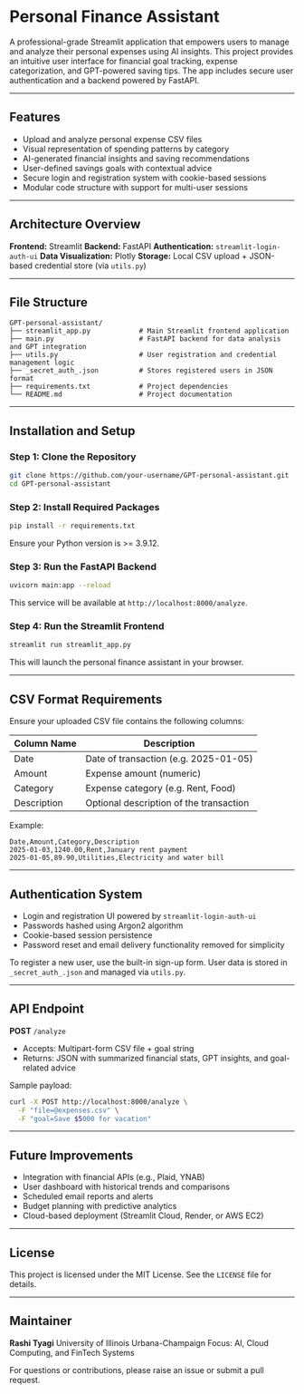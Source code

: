 # Personal Finance Assistant

A professional-grade Streamlit application that empowers users to manage and analyze their personal expenses using AI insights. This project provides an intuitive user interface for financial goal tracking, expense categorization, and GPT-powered saving tips. The app includes secure user authentication and a backend powered by FastAPI.

---

## Features

* Upload and analyze personal expense CSV files
* Visual representation of spending patterns by category
* AI-generated financial insights and saving recommendations
* User-defined savings goals with contextual advice
* Secure login and registration system with cookie-based sessions
* Modular code structure with support for multi-user sessions

---

## Architecture Overview

**Frontend:** Streamlit
**Backend:** FastAPI
**Authentication:** `streamlit-login-auth-ui`
**Data Visualization:** Plotly
**Storage:** Local CSV upload + JSON-based credential store (via `utils.py`)

---

## File Structure

```
GPT-personal-assistant/
├── streamlit_app.py            # Main Streamlit frontend application
├── main.py                     # FastAPI backend for data analysis and GPT integration
├── utils.py                    # User registration and credential management logic
├── _secret_auth_.json          # Stores registered users in JSON format
├── requirements.txt            # Project dependencies
└── README.md                   # Project documentation
```

---

## Installation and Setup

### Step 1: Clone the Repository

```bash
git clone https://github.com/your-username/GPT-personal-assistant.git
cd GPT-personal-assistant
```

### Step 2: Install Required Packages

```bash
pip install -r requirements.txt
```

Ensure your Python version is >= 3.9.12.

### Step 3: Run the FastAPI Backend

```bash
uvicorn main:app --reload
```

This service will be available at `http://localhost:8000/analyze`.

### Step 4: Run the Streamlit Frontend

```bash
streamlit run streamlit_app.py
```

This will launch the personal finance assistant in your browser.

---

## CSV  Format Requirements

Ensure your uploaded CSV file contains the following columns:

| Column Name | Description                             |
| ----------- | --------------------------------------- |
| Date        | Date of transaction (e.g. 2025-01-05)   |
| Amount      | Expense amount (numeric)                |
| Category    | Expense category (e.g. Rent, Food)      |
| Description | Optional description of the transaction |

Example:

```
Date,Amount,Category,Description
2025-01-03,1240.00,Rent,January rent payment
2025-01-05,89.90,Utilities,Electricity and water bill
```

---

## Authentication System

* Login and registration UI powered by `streamlit-login-auth-ui`
* Passwords hashed using Argon2 algorithm
* Cookie-based session persistence
* Password reset and email delivery functionality removed for simplicity

To register a new user, use the built-in sign-up form. User data is stored in `_secret_auth_.json` and managed via `utils.py`.

---

## API Endpoint

**POST** `/analyze`

* Accepts: Multipart-form CSV file + goal string
* Returns: JSON with summarized financial stats, GPT insights, and goal-related advice

Sample payload:

```bash
curl -X POST http://localhost:8000/analyze \
  -F "file=@expenses.csv" \
  -F "goal=Save $5000 for vacation"
```

---

## Future Improvements

* Integration with financial APIs (e.g., Plaid, YNAB)
* User dashboard with historical trends and comparisons
* Scheduled email reports and alerts
* Budget planning with predictive analytics
* Cloud-based deployment (Streamlit Cloud, Render, or AWS EC2)

---

## License

This project is licensed under the MIT License. See the `LICENSE` file for details.

---

## Maintainer

**Rashi Tyagi**
University of Illinois Urbana-Champaign
Focus: AI, Cloud Computing, and FinTech Systems

For questions or contributions, please raise an issue or submit a pull request.
